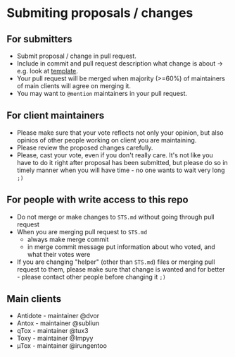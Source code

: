 # Submiting proposals / changes


## For submitters
* Submit proposal / change in pull request.
* Include in commit and pull request description what change is about → e.g. look at [template](proposals.md).
* Your pull request will be merged when majority (>=60%) of maintainers of main clients will agree on merging it.
* You may want to `@mention` maintainers in your pull request.


## For client maintainers
* Please make sure that your vote reflects not only your opinion, but also opinios of other people working on client you are maintaining.
* Please review the proposed changes carefully.
* Please, cast your vote, even if you don't really care. It's not like you have to do it right after proposal has been submitted, but please do so in timely manner when you will have time - no one wants to wait very long `;)`


## For people with write access to this repo
* Do not merge or make changes to `STS.md` without going through pull request
* When you are merging pull request to `STS.md`
  - always make merge commit
  - in merge commit message put information about who voted, and what their votes were
* If you are changing "helper" (other than `STS.md`) files or merging pull request to them, please make sure that change is wanted and for better - please contact other people before changing it `;)`


## Main clients
* Antidote - maintainer @dvor
* Antox - maintainer @subliun
* qTox - maintainer @tux3
* Toxy - maintainer @Impyy
* µTox - maintainer @irungentoo